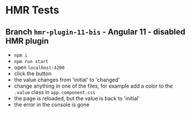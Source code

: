 # HMR Tests

## Branch `hmr-plugin-11-bis` - Angular 11 - disabled HMR plugin

* `npm i`
* `npm run start`
* open `localhost:4200`
* click the button
* the value changes from 'initial' to 'changed'
* change anything in one of the files, for example add a color to the `.value` class in `app.component.css`
* the page is reloaded, but the value is back to 'initial'
* the error in the console is gone
